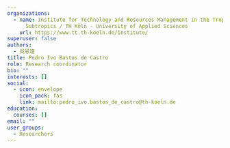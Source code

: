 ```yaml
---
organizations:
  - name: Institute for Technology and Resources Management in the Tropics and
      Subtropics / TH Köln - University of Applied Sciences
    url: https://www.tt.th-koeln.de/institute/
superuser: false
authors:
  - 吳恩達
title: Pedro Ivo Bastos de Castro
role: Research coordinator
bio: ""
interests: []
social:
  - icon: envelope
    icon_pack: fas
    link: mailto:pedro_ivo.bastos_de_castro@th-koeln.de
education:
  courses: []
email: ""
user_groups:
  - Researchers
---
```

